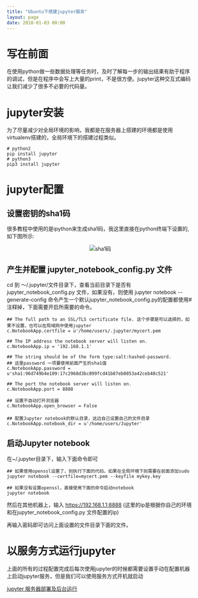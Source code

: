```yaml
---
title: "Ubuntu下搭建jupyter服务"
layout: page
date: 2018-01-03 00:00
---
```


# 写在前面
在使用python做一些数据处理等任务时，及时了解每一步的输出结果有助于程序的调试，但是在程序中会写上大量的print，不是很方便。jupyter这种交互式编码让我们减少了很多不必要的代码量。


# jupyter安装
为了尽量减少对全局环境的影响，我都是在服务器上搭建的环境都是使用virtualenv搭建的，全局环境下的搭建过程类似。
```
# python2
pip install jupyter
# python3
pip3 install jupyter
```
# jupyter配置

## 设置密钥的sha1码
很多教程中使用的是ipython来生成sha1码，我这里直接在python终端下设置的,如下图所示:
<center><img src="/wiki/static/images/linuxtricks/jupyter1.jpg" alt="sha1码"/></center>

## 产生并配置 jupyter_notebook_config.py 文件
cd 到 ～/.jupyter/文件目录下，查看当前目录下是否有jupyter_notebook_config.py 文件，如果没有，则使用 jupyter notebook --generate-config 命令产生一个默认jupyter_notebook_config.py的配置都使用#注释掉，下面需要开启所需要的命令。
```
## The full path to an SSL/TLS certificate file. 这个步骤是可以选择的，如果不设置，也可以在局域网中使用jupyter
c.NotebookApp.certfile = u'/home/users/.jupyter/mycert.pem

## The IP address the notebook server will listen on.
c.NotebookApp.ip = '192.168.1.1'

## The string should be of the form type:salt:hashed-password.
## 这里password 一项要使用前面产生的sha1值
c.NotebookApp.password = u'sha1:96d749b4e109:17c2968d3bc899fcd41b87eb0853a42ceb48c521'

## The port the notebook server will listen on.
c.NotebookApp.port = 8888

## 设置不自动打开浏览器
c.NotebookApp.open_browser = False
　　
## 配置Jupyter notebook的默认目录，这边自己设置自己的文件目录
c.NotebookApp.notebook_dir = u'/home/users/Jupyter'
```
## 启动Jupyter notebook
在~/.jupyter目录下，输入下面命令即可

```
## 如果使用openssl设置了，则执行下面的代码，如果在全局环境下则需要在前面添加sudo
jupyter notebook --certfile=mycert.pem --keyfile mykey.key

## 如果没有设置openssl，直接使用下面的命令启动notebook
jupyter notebook
```
然后在其他机器上，输入 https://192.168.1.1:8888 (这里的ip是根据你自己的环境和在jupyter_notebook_config.py 文件配置的ip)

再输入密码即可访问上面设置的文件目录下面的文件。

# 以服务方式运行jupyter
上面的所有的过程配置完成后每次使用jupyter的时候都需要设置手动在配置机器上启动jupyter服务，但是我们可以使用服务方式开机就启动



[jupyter 服务器部署及后台运行](http://www.yaozihao.cn/2017/04/25/jupyter-服务器部署及后台运行/)